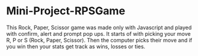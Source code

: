 # Mini-Project-RPSGame

This Rock, Paper, Scissor game was made only with Javascript and played with confirm, alert and prompt pop ups. It starts of with picking your move R, P or S (Rock, Paper, Scissor). Then the computer picks their move and if you win then your stats get track as wins, losses or ties.
